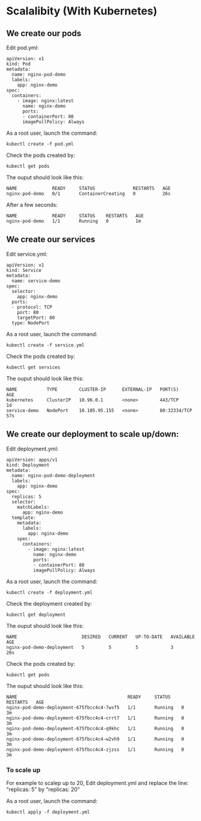 # Scalalibity (With Kubernetes)

## We create our pods

Edit pod.yml: 
```console
apiVersion: v1
kind: Pod
metadata:
  name: nginx-pod-demo
  labels:
    app: nginx-demo
spec:
  containers:
    - image: nginx:latest
      name: nginx-demo
      ports:
      - containerPort: 80
      imagePullPolicy: Always
```

As a root user, launch the command:
```console
kubectl create -f pod.yml
```

Check the pods created by:
```console
kubectl get pods
```

The ouput should look like this:
```console
NAME             READY     STATUS              RESTARTS   AGE
nginx-pod-demo   0/1       ContainerCreating   0          26s
```

After a few seconds:
```console
NAME             READY     STATUS    RESTARTS   AGE
nginx-pod-demo   1/1       Running   0          1m
```


## We create our services
Edit service.yml: 
```console
apiVersion: v1
kind: Service
metadata:
  name: service-demo
spec:
  selector:
    app: nginx-demo
  ports:
  - protocol: TCP
    port: 80
    targetPort: 80
  type: NodePort
```

As a root user, launch the command:
```console
kubectl create -f service.yml
```

Check the pods created by:
```console
kubectl get services
```

The ouput should look like this:
```console
NAME           TYPE        CLUSTER-IP      EXTERNAL-IP   PORT(S)        AGE
kubernetes     ClusterIP   10.96.0.1       <none>        443/TCP        1d
service-demo   NodePort    10.105.95.155   <none>        80:32334/TCP   57s

```



## We create our deployment to scale up/down:

Edit deployment.yml: 
```console
apiVersion: apps/v1
kind: Deployment
metadata:
  name: nginx-pod-demo-deployment
  labels:
    app: nginx-demo
spec:
  replicas: 5
  selector:
    matchLabels:
      app: nginx-demo
  template:
    metadata:
      labels:
        app: nginx-demo
    spec:
      containers:
        - image: nginx:latest
          name: nginx-demo
          ports:
          - containerPort: 80
          imagePullPolicy: Always
```

As a root user, launch the command:
```console
kubectl create -f deployment.yml
```

Check the deployment created by:
```console
kubectl get deployment
```

The ouput should look like this:
```console
NAME                        DESIRED   CURRENT   UP-TO-DATE   AVAILABLE   AGE
nginx-pod-demo-deployment   5         5         5            3           26s

```

Check the pods created by:
```console
kubectl get pods
```

The ouput should look like this:
```console
NAME                                         READY     STATUS    RESTARTS   AGE
nginx-pod-demo-deployment-675fbcc4c4-7wsf5   1/1       Running   0          3m
nginx-pod-demo-deployment-675fbcc4c4-crrt7   1/1       Running   0          3m
nginx-pod-demo-deployment-675fbcc4c4-q9khc   1/1       Running   0          3m
nginx-pod-demo-deployment-675fbcc4c4-w2vh9   1/1       Running   0          3m
nginx-pod-demo-deployment-675fbcc4c4-zjzss   1/1       Running   0          3m
```

### To scale up

For example to scalep up to 20,
Edit deployment.yml and replace the line: 
  "replicas: 5"  by "replicas: 20"
  


As a root user, launch the command:
```console
kubectl apply -f deployment.yml
```


